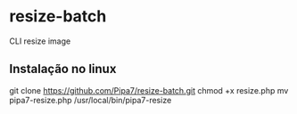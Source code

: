 # resize-batch
CLI resize image

## Instalação no linux

git clone https://github.com/Pipa7/resize-batch.git
chmod +x resize.php
mv pipa7-resize.php /usr/local/bin/pipa7-resize
